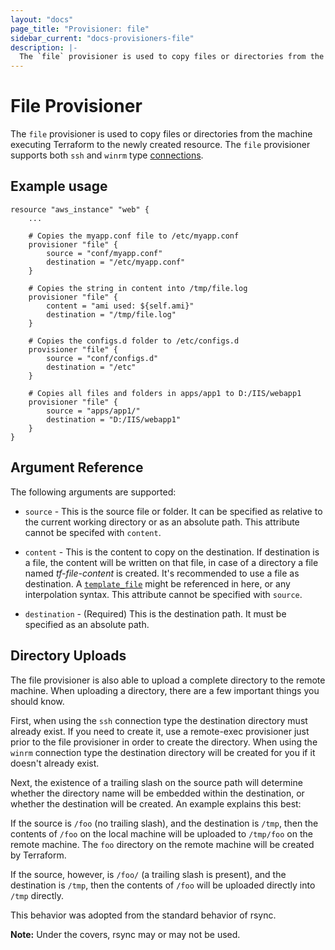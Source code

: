 ```yaml
---
layout: "docs"
page_title: "Provisioner: file"
sidebar_current: "docs-provisioners-file"
description: |-
  The `file` provisioner is used to copy files or directories from the machine executing Terraform to the newly created resource. The `file` provisioner supports both `ssh` and `winrm` type connections.
---
```


# File Provisioner

The `file` provisioner is used to copy files or directories from the machine
executing Terraform to the newly created resource. The `file` provisioner
supports both `ssh` and `winrm` type [connections](/docs/provisioners/connection.html).

## Example usage

```
resource "aws_instance" "web" {
    ...

    # Copies the myapp.conf file to /etc/myapp.conf
    provisioner "file" {
        source = "conf/myapp.conf"
        destination = "/etc/myapp.conf"
    }

    # Copies the string in content into /tmp/file.log
    provisioner "file" {
        content = "ami used: ${self.ami}"
        destination = "/tmp/file.log"
    }

    # Copies the configs.d folder to /etc/configs.d
    provisioner "file" {
        source = "conf/configs.d"
        destination = "/etc"
    }

    # Copies all files and folders in apps/app1 to D:/IIS/webapp1
    provisioner "file" {
        source = "apps/app1/"
        destination = "D:/IIS/webapp1"
    }
}
```

## Argument Reference

The following arguments are supported:

* `source` - This is the source file or folder. It can be specified as relative
  to the current working directory or as an absolute path. This attribute cannot be specifed with `content`.

* `content` - This is the content to copy on the destination. If destination is a file,
  the content will be written on that file, in case of a directory a file named
  *tf-file-content* is created. It's recommended to use a file as destination. A
  [`template_file`](/docs/providers/template/d/file.html) might be referenced in here, or
  any interpolation syntax. This attribute cannot be specified with `source`.

* `destination` - (Required) This is the destination path. It must be specified as an
  absolute path.

## Directory Uploads

The file provisioner is also able to upload a complete directory to the remote machine.
When uploading a directory, there are a few important things you should know.

First, when using the `ssh` connection type the destination directory must already exist.
If you need to create it, use a remote-exec provisioner just prior to the file provisioner
in order to create the directory. When using the `winrm` connection type the destination
directory will be created for you if it doesn't already exist.

Next, the existence of a trailing slash on the source path will determine whether the
directory name will be embedded within the destination, or whether the destination will
be created. An example explains this best:

If the source is `/foo` (no trailing slash), and the destination is `/tmp`, then the contents
of `/foo` on the local machine will be uploaded to `/tmp/foo` on the remote machine. The
`foo` directory on the remote machine will be created by Terraform.

If the source, however, is `/foo/` (a trailing slash is present), and the destination is
`/tmp`, then the contents of `/foo` will be uploaded directly into `/tmp` directly.

This behavior was adopted from the standard behavior of rsync.

**Note:** Under the covers, rsync may or may not be used.
